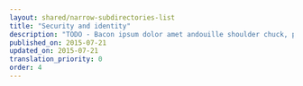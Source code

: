 ```yaml
---
layout: shared/narrow-subdirectories-list
title: "Security and identity"
description: "TODO - Bacon ipsum dolor amet andouille shoulder chuck, prosciutto ball tip doner tail turkey. Alcatra chicken pork, turducken boudin beef ribs cupim pork loin biltong filet mignon strip steak. Landjaeger brisket chuck pork loin venison fatback biltong leberkas meatball, frankfurter andouille ground round sirloin porchetta. Turducken ribeye porchetta chuck strip steak leberkas sausage flank sirloin tail swine bacon pig ham hock."
published_on: 2015-07-21
updated_on: 2015-07-21
translation_priority: 0
order: 4
---
```


